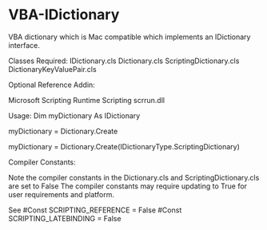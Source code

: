 # VBA-IDictionary

VBA dictionary which is Mac compatible which implements an IDictionary interface. 

Classes Required:
  IDictionary.cls
  Dictionary.cls
  ScriptingDictionary.cls
  DictionaryKeyValuePair.cls
   
Optional Reference Addin:

  Microsoft Scripting Runtime Scripting scrrun.dll

Usage:
  Dim myDictionary As IDictionary
  
  myDictionary = Dictionary.Create
  
  myDictionary = Dictionary.Create(IDictionaryType.ScriptingDictionary)

Compiler Constants:

Note the compiler constants in the Dictionary.cls and ScriptingDictionary.cls are set to False
The compiler constants may require updating to True for user requirements and platform.

See
#Const SCRIPTING_REFERENCE = False
#Const SCRIPTING_LATEBINDING = False
